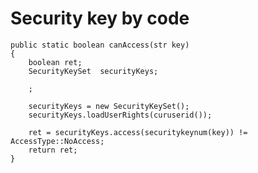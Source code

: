 # Security key by code #


    public static boolean canAccess(str key)
    {
	    boolean ret;
	    SecurityKeySet  securityKeys;
	    
	    ;
	    
	    securityKeys = new SecurityKeySet();
	    securityKeys.loadUserRights(curuserid());
	    
	    ret = securityKeys.access(securitykeynum(key)) != AccessType::NoAccess;
	    return ret;
    }